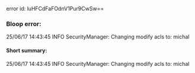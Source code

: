 error id: luHFCdFaFOdnV1Pur9CwSw==
### Bloop error:

25/06/17 14:43:45 INFO SecurityManager: Changing modify acls to: michal
#### Short summary: 

25/06/17 14:43:45 INFO SecurityManager: Changing modify acls to: michal